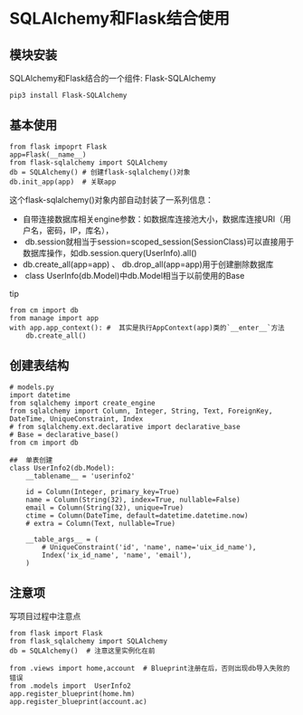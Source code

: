 
# SQLAlchemy和Flask结合使用

## 模块安装
SQLAlchemy和Flask结合的一个组件: Flask-SQLAlchemy
```
pip3 install Flask-SQLAlchemy
```

## 基本使用
```
from flask impoprt Flask
app=Flask(__name__)
from flask-sqlalchemy import SQLAlchemy
db = SQLAlchemy() # 创建flask-sqlalchemy()对象
db.init_app(app)  # 关联app
```

这个flask-sqlalchemy()对象内部自动封装了一系列信息：

*  自带连接数据库相关engine参数：如数据库连接池大小，数据库连接URI（用户名，密码，IP，库名），
*  db.session就相当于session=scoped_session(SessionClass)可以直接用于数据库操作，如db.session.query(UserInfo).all()
*  db.create_all(app=app) 、 db.drop_all(app=app)用于创建删除数据库
*  class UserInfo(db.Model)中db.Model相当于以前使用的Base

tip
```
from cm import db
from manage import app
with app.app_context(): #  其实是执行AppContext(app)类的`__enter__`方法
    db.create_all()
```

## 创建表结构
```
# models.py
import datetime
from sqlalchemy import create_engine
from sqlalchemy import Column, Integer, String, Text, ForeignKey, DateTime, UniqueConstraint, Index
# from sqlalchemy.ext.declarative import declarative_base
# Base = declarative_base()
from cm import db

##  单表创建
class UserInfo2(db.Model):
    __tablename__ = 'userinfo2'

    id = Column(Integer, primary_key=True)
    name = Column(String(32), index=True, nullable=False)
    email = Column(String(32), unique=True)
    ctime = Column(DateTime, default=datetime.datetime.now)
    # extra = Column(Text, nullable=True)

    __table_args__ = (
        # UniqueConstraint('id', 'name', name='uix_id_name'),
        Index('ix_id_name', 'name', 'email'),
    )
```

## 注意项

写项目过程中注意点
```
from flask import Flask
from flask_sqlalchemy import SQLAlchemy
db = SQLAlchemy()  # 注意这里实例化在前

from .views import home,account  # Blueprint注册在后，否则出现db导入失败的错误
from .models import  UserInfo2
app.register_blueprint(home.hm)
app.register_blueprint(account.ac)
```

